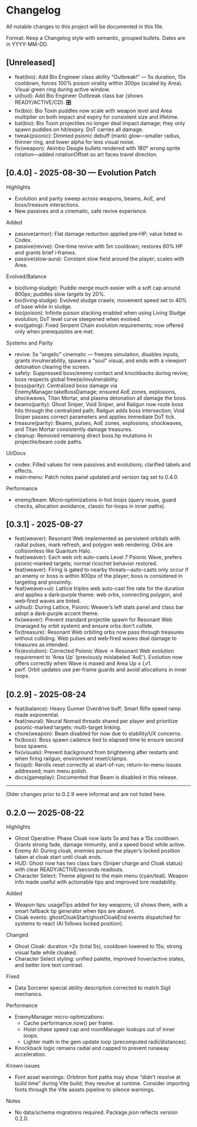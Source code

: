 # Changelog

All notable changes to this project will be documented in this file.

Format: Keep a Changelog style with semantic, grouped bullets. Dates are in YYYY-MM-DD.

## [Unreleased]

- feat(bio): Add Bio Engineer class ability “Outbreak!” — 5s duration, 15s cooldown, forces 100% poison virality within 300px (scaled by Area). Visual green ring during active window.
- ui(hud): Add Bio Engineer Outbreak class bar (shows READY/ACTIVE/CD). 🎛️
- fix(bio): Bio Toxin puddles now scale with weapon level and Area multiplier on both impact and expiry for consistent size and lifetime.
- bal(bio): Bio Toxin projectiles no longer deal impact damage; they only spawn puddles on hit/expiry. DoT carries all damage.
- tweak(psionic): Dimmed psionic debuff (mark) glow—smaller radius, thinner ring, and lower alpha for less visual noise.
- fix(weapon): Akimbo Deagle bullets rendered with 180° wrong sprite rotation—added rotationOffset so art faces travel direction.

## [0.4.0] - 2025-08-30 — Evolution Patch

Highlights

- Evolution and parity sweep across weapons, beams, AoE, and boss/treasure interactions.
- New passives and a cinematic, safe revive experience.

Added

- passive(armor): Flat damage reduction applied pre‑HP; value listed in Codex.
- passive(revive): One‑time revive with 5m cooldown; restores 60% HP and grants brief i‑frames.
- passive(slow‑aura): Constant slow field around the player; scales with Area.

Evolved/Balance

- bio(living‑sludge): Puddle merge much easier with a soft cap around 800px; puddles slow targets by 20%.
- bio(living‑sludge): Evolved sludge crawls; movement speed set to 40% of base while in sludge.
- bio(poison): Infinite poison stacking enabled when using Living Sludge evolution; DoT level curve steepened when evolved.
- evo(gating): Fixed Serpent Chain evolution requirements; now offered only when prerequisites are met.

Systems and Parity

- revive: 5s “angelic” cinematic — freezes simulation, disables inputs, grants invulnerability, spawns a “soul” visual, and ends with a viewport detonation clearing the screen.
- safety: Suppressed boss/enemy contact and knockbacks during revive; boss respects global freeze/invulnerability.
- boss(parity): Centralized boss damage via EnemyManager.takeBossDamage; ensured AoE zones, explosions, shockwaves, Titan Mortar, and plasma detonation all damage the boss.
- beams(parity): Ghost Sniper, Void Sniper, and Railgun now route boss hits through the centralized path; Railgun adds boss intersection; Void Sniper passes correct parameters and applies immediate DoT tick.
- treasure(parity): Beams, pulses, AoE zones, explosions, shockwaves, and Titan Mortar consistently damage treasures.
- cleanup: Removed remaining direct boss.hp mutations in projectile/beam code paths.

UI/Docs

- codex: Filled values for new passives and evolutions; clarified labels and effects.
- main‑menu: Patch notes panel updated and version tag set to 0.4.0.

Performance

- enemy/beam: Micro‑optimizations in hot loops (query reuse, guard checks, allocation avoidance, classic for‑loops in inner paths).


## [0.3.1] - 2025-08-27

- feat(weaver): Resonant Web implemented as persistent orbitals with radial pulses, mark refresh, and polygon web rendering. Orbs are collisionless like Quantum Halo.
- feat(weaver): Each web orb auto-casts Level 7 Psionic Wave, prefers psionic‑marked targets; normal ricochet behavior restored.
- feat(weaver): Firing is gated to nearby threats—auto-casts only occur if an enemy or boss is within 800px of the player; boss is considered in targeting and proximity.
- feat(weaver+ui): Lattice triples web auto-cast fire rate for the duration and applies a dark‑purple theme: web orbs, connecting polygon, and web‑fired waves are tinted.
- ui(hud): During Lattice, Psionic Weaver’s left stats panel and class bar adopt a dark‑purple accent theme.
- fix(weaver): Prevent standard projectile spawn for Resonant Web (managed by orbit system) and ensure orbs don’t collide.
- fix(treasure): Resonant Web orbiting orbs now pass through treasures without colliding. Web pulses and web‑fired waves deal damage to treasures as intended.
- fix(evolution): Corrected Psionic Wave → Resonant Web evolution requirement to 'Area Up' (previously mislabeled 'AoE'). Evolution now offers correctly when Wave is maxed and Area Up ≥ Lv1.
- perf: Orbit updates use per‑frame guards and avoid allocations in inner loops.

## [0.2.9] - 2025-08-24

- feat(balance): Heavy Gunner Overdrive buff; Smart Rifle speed ramp made exponential.
- feat(neural): Neural Nomad threads shared per player and prioritize psionic-marked targets; multi-target linking.
- chore(weapon): Beam disabled for now due to stability/UX concerns.
- fix(boss): Boss spawn cadence tied to elapsed time to ensure second boss spawns.
- fix(visuals): Prevent background from brightening after restarts and when firing railgun; environment reset/clamps.
- fix(qol): Rerolls reset correctly at start-of-run; return-to-menu issues addressed; main menu polish.
- docs(gameplay): Documented that Beam is disabled in this release.

---

Older changes prior to 0.2.9 were informal and are not listed here.

## 0.2.0 — 2025-08-22

Highlights

- Ghost Operative: Phase Cloak now lasts 5s and has a 15s cooldown. Grants strong fade, damage immunity, and a speed boost while active.
- Enemy AI: During cloak, enemies pursue the player’s locked position taken at cloak start until cloak ends.
- HUD: Ghost now has two class bars (Sniper charge and Cloak status) with clear READY/ACTIVE/seconds readouts.
- Character Select: Theme aligned to the main menu (cyan/teal). Weapon info made useful with actionable tips and improved lore readability.

Added

- Weapon tips: usageTips added for key weapons; UI shows them, with a smart fallback tip generator when tips are absent.
- Cloak events: ghostCloakStart/ghostCloakEnd events dispatched for systems to react (AI follows locked position).

Changed

- Ghost Cloak: duration +2s (total 5s), cooldown lowered to 15s; strong visual fade while cloaked.
- Character Select styling: unified palette, improved hover/active states, and better lore text contrast.

Fixed

- Data Sorcerer special ability description corrected to match Sigil mechanics.

Performance

- EnemyManager micro-optimizations:
  - Cache performance.now() per frame.
  - Hoist chase speed cap and roomManager lookups out of inner loops.
  - Lighter math in the gem update loop (precomputed radii/distances).
- Knockback logic remains radial and capped to prevent runaway acceleration.

Known issues

- Font asset warnings: Orbitron font paths may show “didn’t resolve at build time” during Vite build; they resolve at runtime. Consider importing fonts through the Vite assets pipeline to silence warnings.

Notes

- No data/schema migrations required. Package.json reflects version 0.2.0.

